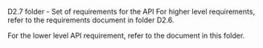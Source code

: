 D2.7 folder - Set of requirements for the API
For higher level requirements, refer to the requirements document in folder D2.6. 

For the lower level API requirement, refer to the document in this folder.

